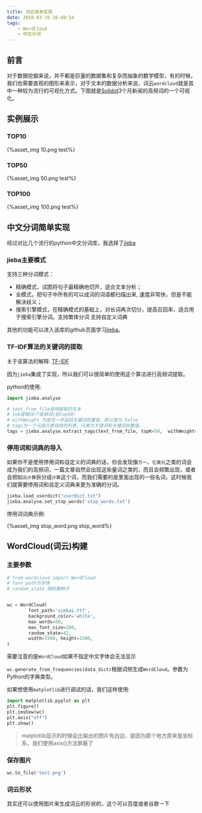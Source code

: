 ```yaml
---
title: 词云简单实现
date: 2018-03-16 16:49:14
tags:
    - WordCloud
    - 中文分词
---
```


## 前言

对于数据挖掘来说，并不都是巨量的数据集和复杂而抽象的数学模型，有的时候，我们也需要直观的图形来表示，对于文本的数据分析来说，词云`wordcloud`就是其中一种较为流行的可视化方式。下图就是[Solidot](https://www.solidot.org/)3个月新闻的高频词的一个可视化。
<!--more-->

## 实例展示

### TOP10

{%asset_img 10.png test%}

### TOP50

{%asset_img 50.png test%}

### TOP100

{%asset_img 100.png test%}

## 中文分词简单实现

经过对比几个流行的python中文分词库，我选择了[jieba](https://github.com/fxsjy/jieba)

### jieba主要模式

支持三种分词模式：

* 精确模式，试图将句子最精确地切开，适合文本分析；
* 全模式，把句子中所有的可以成词的词语都扫描出来, 速度非常快，但是不能解决歧义；
* 搜索引擎模式，在精确模式的基础上，对长词再次切分，提高召回率，适合用于搜索引擎分词。支持繁体分词
  支持自定义词典

其他的功能可以进入该库的github页面学习[jieba](https://github.com/fxsjy/jieba)。

### TF-IDF算法的关键词的提取

关于该算法的解释: [TF-IDF](https://zh.wikipedia.org/wiki/Tf-idf)

因为`jieba`集成了实现，所以我们可以很简单的使用这个算法进行高频词提取。

python的使用:

```python
import jieba.analyse

# text_from_file是待提取的文本 
# tok提取50个高频词(前top50)
# withWeight 为是否一并返回关键词权重值，默认值为 False
# tags为一个元组元素组成的列表，元素为关键词和关键词权重值。
tags = jieba.analyse.extract_tags(text_from_file, topK=50,  withWeight=True)
```

### 停用词和词典的导入

如果你不是使用停用词和自定义的词典的话，你会发现像`万一`、`亿美元`之类的词会成为我们的高频词，一篇文章自然会出现这些量词之类的，而且会频繁出现，或者会把如`云计算`拆分成`计算`这个词，而我们需要的是里面出现的一些名词，这时候我们就需要停用词和自定义词典来更为准确的分词。

```python
jieba.load_userdict("userdict.txt")
jieba.analyse.set_stop_words('stop_words.txt')
```

停用词词典示例:

{%asset_img stop_word.png stop_word%}

## WordCloud(词云)构建

### 主要参数

```python
# from wordcloud import WordCloud
# font_path为字体
# random_state 随机数种子


wc = WordCloud(
        font_path='simkai.ttf',
        background_color='white',
        max_words=50,
        max_font_size=200,
        random_state=42,
        width=1500, height=1500,
)
```

需要注意的是`WordCloud`如果不指定中文字体会无法显示

`wc.generate_from_frequencies(data_dict)`根据词频生成`WordCloud`。参数为Python的字典类型。

如果想使用`matplotlib`进行调试的话，我们这样使用:

```python
import matplotlib.pyplot as plt
plt.figure()
plt.imshow(wc)
plt.axis("off")
plt.show()
```

> matplotlib显示的时候会比输出的图片有白边，是因为那个地方原来是坐标系，我们使用axis()方法屏蔽了

### 保存图片

```python
wc.to_file('test.png')
```

### 词云形状

其实还可以使用图片来生成词云的形状的，这个可以百度或者谷歌一下